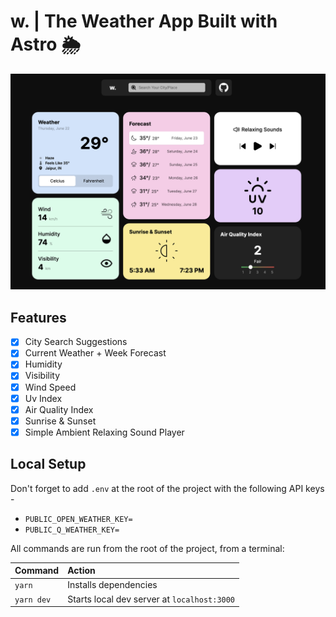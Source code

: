 # w. | The Weather App Built with Astro 🌦️

![weather_app](/src/assets/home.png)

## Features
- [x] City Search Suggestions
- [x] Current Weather + Week Forecast
- [x] Humidity
- [x] Visibility
- [x] Wind Speed
- [x] Uv Index
- [x] Air Quality Index
- [x] Sunrise & Sunset
- [x] Simple Ambient Relaxing Sound Player

## Local Setup

Don't forget to add `.env` at the root of the project with the following API keys -
* `PUBLIC_OPEN_WEATHER_KEY=`
* `PUBLIC_Q_WEATHER_KEY=`

All commands are run from the root of the project, from a terminal:

| Command    | Action                                      |
| :--------- | :------------------------------------------ |
| `yarn`     | Installs dependencies                       |
| `yarn dev` | Starts local dev server at `localhost:3000` |
